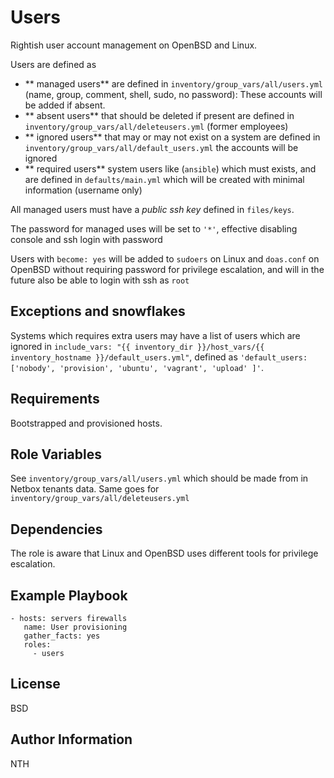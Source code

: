 
# Users

Rightish user account management on OpenBSD and Linux.

Users are defined as

  - ** managed users**  are defined in `inventory/group_vars/all/users.yml` (name, group, comment, shell, sudo, no password): These accounts will be added if absent.
  - ** absent users**  that should be deleted if present are defined in `inventory/group_vars/all/deleteusers.yml` (former employees)
  - ** ignored users**  that may or may not exist on a system are defined in `inventory/group_vars/all/default_users.yml` the  accounts will be ignored
  - ** required users**  system users like (`ansible`) which must exists, and are defined in `defaults/main.yml` which will be created with minimal information (username only)

All managed users must have a _public ssh key_ defined in `files/keys`.

The password for managed uses will be set to `'*'`, effective disabling console and ssh login with password

Users with `become: yes` will be added to `sudoers` on Linux and `doas.conf` on OpenBSD without requiring password for privilege escalation, and will in the future also be able to login with ssh as `root`

## Exceptions and snowflakes

Systems which requires extra users may have a list of users which are ignored in `include_vars: "{{ inventory_dir }}/host_vars/{{ inventory_hostname }}/default_users.yml"`, defined as `'default_users: ['nobody', 'provision', 'ubuntu', 'vagrant', 'upload' ]'`.

## Requirements

Bootstrapped and provisioned hosts.

## Role Variables

See `inventory/group_vars/all/users.yml` which should be made from in Netbox tenants data. Same goes for `inventory/group_vars/all/deleteusers.yml`

## Dependencies

The role is aware that Linux and OpenBSD uses different tools for privilege escalation.

## Example Playbook

	- hosts: servers firewalls
	   name: User provisioning
	   gather_facts: yes
	   roles:
		 - users

## License

BSD

## Author Information

NTH
